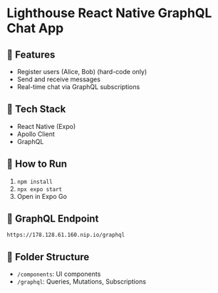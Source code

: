 # Lighthouse React Native GraphQL Chat App

## 📱 Features
- Register users (Alice, Bob) (hard-code only)
- Send and receive messages
- Real-time chat via GraphQL subscriptions

## 🔧 Tech Stack
- React Native (Expo)
- Apollo Client
- GraphQL

## 🚀 How to Run
1. `npm install`
2. `npx expo start`
3. Open in Expo Go

## 📡 GraphQL Endpoint
`https://178.128.61.160.nip.io/graphql`

## 📁 Folder Structure
- `/components`: UI components
- `/graphql`: Queries, Mutations, Subscriptions
